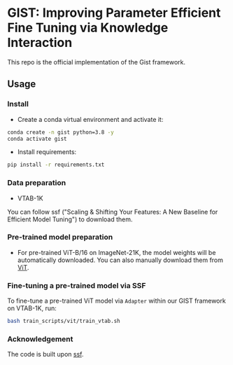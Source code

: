 # GIST: Improving Parameter Efficient Fine Tuning via Knowledge Interaction

This repo is the official implementation of the Gist framework. 




## Usage

### Install

- Create a conda virtual environment and activate it:

```bash
conda create -n gist python=3.8 -y
conda activate gist
```

- Install requirements:

```bash
pip install -r requirements.txt
```


### Data preparation

- VTAB-1K

You can follow ssf ("Scaling & Shifting Your Features: A New Baseline for Efficient Model Tuning") to download them. 

### Pre-trained model preparation

- For pre-trained ViT-B/16 on ImageNet-21K, the model weights will be automatically downloaded. You can also manually download them from [ViT](https://github.com/google-research/vision_transformer).



### Fine-tuning a pre-trained model via SSF

To fine-tune a pre-trained ViT model via `Adapter` within our GIST framework on VTAB-1K, run:

```bash
bash train_scripts/vit/train_vtab.sh
```



### Acknowledgement
The code is built upon [ssf](https://github.com/dongzelian/SSF).
